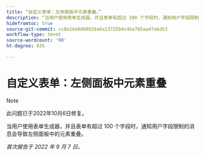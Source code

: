 ```yaml
---
title: “自定义表单：左侧面板中元素重叠。”
description: “当用户使用表单生成器，并且表单有超过 100 个字段时，通知用户字段限制的消息会导致左侧面板中的元素重叠。
hidefromtoc: true
source-git-commit: cc0e24a8d60928a6a13725b4c4ba765aa47abd53
workflow-type: tm+mt
source-wordcount: '90'
ht-degree: 93%

---
```



# 自定义表单：左侧面板中元素重叠

>[!NOTE]
>
>此问题已于2022年10月6日修复。

当用户使用表单生成器，并且表单有超过 100 个字段时，通知用户字段限制的消息会导致左侧面板中的元素重叠。

_首次报告于 2022 年 9 月 7 日。_

